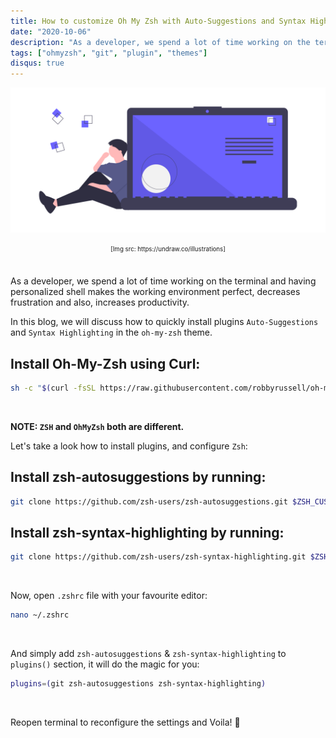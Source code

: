 ```yaml
---
title: How to customize Oh My Zsh with Auto-Suggestions and Syntax Highlighting?
date: "2020-10-06"
description: "As a developer, we spend a lot of time working on the terminal and having personalized shell makes the working environment perfect, decreases frustration and also, increases productivity."
tags: ["ohmyzsh", "git", "plugin", "themes"]
disqus: true
---
```


![](./code.png)
<center><sub><sup>[Img src: https://undraw.co/illustrations]</sup></sub></center><br>

As a developer, we spend a lot of time working on the terminal and having personalized shell makes the working environment perfect, decreases frustration and also, increases productivity.

In this blog, we will discuss how to quickly install plugins `Auto-Suggestions` and `Syntax Highlighting` in the `oh-my-zsh` theme.

## Install Oh-My-Zsh using Curl:

```bash
sh -c "$(curl -fsSL https://raw.githubusercontent.com/robbyrussell/oh-my-zsh/master/tools/install.sh)"
```
<br>

**NOTE: `ZSH` and `OhMyZsh` both are different.**

Let's take a look how to install plugins, and configure `Zsh`:

## Install zsh-autosuggestions by running:

```bash
git clone https://github.com/zsh-users/zsh-autosuggestions.git $ZSH_CUSTOM/plugins/zsh-autosuggestions
```

## Install zsh-syntax-highlighting by running:

```bash
git clone https://github.com/zsh-users/zsh-syntax-highlighting.git $ZSH_CUSTOM/plugins/zsh-syntax-highlighting
```
<br>

Now, open `.zshrc` file with your favourite editor:

```bash
nano ~/.zshrc
```
<br>

And simply add `zsh-autosuggestions` & `zsh-syntax-highlighting` to `plugins()` section, it will do the magic for you:

```bash
plugins=(git zsh-autosuggestions zsh-syntax-highlighting)
```

<br>

Reopen terminal to reconfigure the settings and Voila! 🎉